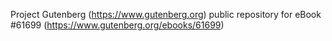 Project Gutenberg (https://www.gutenberg.org) public repository for eBook #61699 (https://www.gutenberg.org/ebooks/61699)
